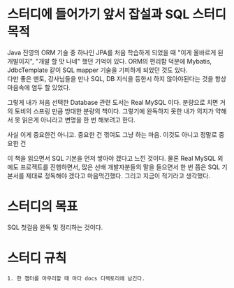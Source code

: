 # 스터디에 들어가기 앞서 잡설과 SQL 스터디 목적
Java 진영의 ORM 기술 중 하나인 JPA를 처음 학습하게 되었을 때 "이게 올바르게 된 개발이지", "개발 할 맛 나네" 했던 기억이 있다. ORM의 편리함 덕분에 Mybatis, JdbcTemplate 같이 SQL mapper 기술을 기피하게 되었던 것도 있다.   
다만 좋은 멘토, 강사님들을 만나 SQL, DB 지식을 등한시 하지 않아야된다는 것을 항상 마음속에 염두 할 있었다.

그렇게 내가 처음 선택한 Database 관련 도서는 Real MySQL 이다. 분량으로 치면 거의 토비의 스프링 만큼 방대한 분량의 책이다. 그렇기에 
완독하지 못한 내가 의지가 약해서 못 읽은게 아니라고 변명을 한 번 해보려고 한다. 

사실 이게 중요한건 아니고. 중요한 건 꺾여도 그냥 하는 마음. 이것도 아니고 정말로 중요한 건

이 책을 읽으면서 SQL 기본을 먼저 쌓아야 겠다고 느낀 것이다. 물론 Real MySQL 외에도 프로젝트를 진행하면서, 많은 선배 개발자분들의 말을 들으면서
한 번 쯤은 SQL 기본서를 제대로 정독해야 겠다고 마음먹긴했다. 그리고 지금이 적기라고 생각했다.

# 스터디의 목표
SQL 첫걸음 완독 및 정리하는 것이다.

# 스터디 규칙
```
1. 한 챕터를 마무리할 때 마다 docs 디렉토리에 남긴다.
```







